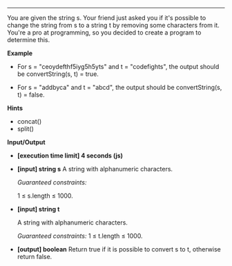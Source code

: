 ---
You are given the string s. Your friend just asked you if it's possible to change the string from s to a string t by removing some characters from it. You're a pro at programming, so you decided to create a program to determine this.

**Example**
-   For s = "ceoydefthf5iyg5h5yts" and t = "codefights", the output should be
convertString(s, t) = true.

-   For s = "addbyca" and t = "abcd", the output should be
convertString(s, t) = false.

**Hints**
-   concat()
-   split()

**Input/Output**

- **[execution time limit] 4 seconds (js)**
- **[input] string s**
    A string with alphanumeric characters.

    *Guaranteed constraints:*

    1 ≤ s.length ≤ 1000.

- **[input] string t**

    A string with alphanumeric characters.

    *Guaranteed constraints:*
    1 ≤ t.length ≤ 1000.

-   **[output] boolean**
    Return true if it is possible to convert s to t, otherwise return false.